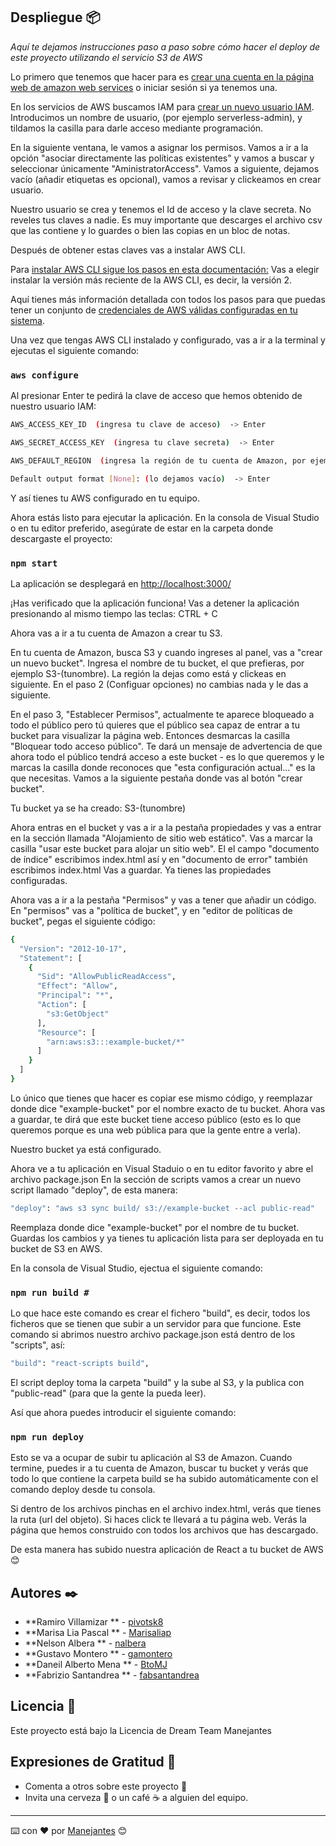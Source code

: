 ## Despliegue 📦

_Aquí te dejamos instrucciones paso a paso sobre cómo hacer el deploy de este proyecto utilizando el servicio S3 de AWS_

Lo primero que tenemos que hacer para es [crear una cuenta en la página web de amazon web services](https://aws.amazon.com) o iniciar sesión si ya tenemos una.

En los servicios de AWS buscamos IAM para [crear un nuevo usuario IAM](https://docs.aws.amazon.com/es_es/es_es/IAM/latest/UserGuide/id_roles_create.html). 
Introducimos un nombre de usuario, (por ejemplo serverless-admin), y tildamos la casilla para darle acceso mediante programación.

En la siguiente ventana, le vamos a asignar los permisos. Vamos a ir a la opción "asociar directamente las políticas existentes" y vamos a buscar y seleccionar únicamente
"AministratorAccess". Vamos a siguiente, dejamos vacío (añadir etiquetas es opcional), vamos a revisar y clickeamos en crear usuario.  

Nuestro usuario se crea y tenemos el Id de acceso y la clave secreta. No reveles tus claves a nadie. Es muy importante que descarges el archivo csv que las contiene y lo guardes o bien las copias en un bloc de notas. 

Después de obtener estas claves vas a instalar AWS CLI. 

Para [ instalar AWS CLI sigue los pasos en esta documentación:](https://docs.aws.amazon.com/es_es/cli/latest/userguide/cli-chap-install.html)
Vas a elegir instalar la versión más reciente de la AWS CLI, es decir, la versión 2.

Aquí tienes más información detallada con todos los pasos para que puedas tener un conjunto de [credenciales de AWS válidas configuradas en tu sistema](https://docs.aws.amazon.com/cli/latest/userguide/cli-chap-getting-started.html).

Una vez que tengas AWS CLI instalado y configurado, vas a ir a la terminal y ejecutas el siguiente comando: 

### `aws configure` 

Al presionar Enter te pedirá la clave de acceso que hemos obtenido de nuestro usuario IAM:

```sh
AWS_ACCESS_KEY_ID  (ingresa tu clave de acceso)  -> Enter

AWS_SECRET_ACCESS_KEY  (ingresa tu clave secreta)  -> Enter

AWS_DEFAULT_REGION  (ingresa la región de tu cuenta de Amazon, por ejemplo us-west-1)  -> Enter

Default output format [None]: (lo dejamos vacío)  -> Enter
```

Y así tienes tu AWS configurado en tu equipo.

Ahora estás listo para ejecutar la aplicación. En la consola de Visual Studio o en tu editor preferido, asegúrate de estar en la carpeta donde descargaste el proyecto:

### `npm start` 

La aplicación se desplegará en [http://localhost:3000/](http://localhost:3000/)

¡Has verificado que la aplicación funciona! Vas a detener la aplicación presionando al mismo tiempo las teclas: CTRL + C

Ahora vas a ir a tu cuenta de Amazon a crear tu S3. 

En tu cuenta de Amazon, busca S3 y cuando ingreses al panel, vas a "crear un nuevo bucket". Ingresa el nombre de tu bucket, el que prefieras, por ejemplo S3-(tunombre). 
La región la dejas como está y clickeas en siguiente. En el paso 2 (Configuar opciones) no cambias nada y le das a siguiente. 

En el paso 3, "Establecer Permisos", actualmente te aparece bloqueado a todo el público pero tú quieres que el público sea capaz de entrar a tu bucket para visualizar la página web. Entonces desmarcas la casilla "Bloquear todo acceso público". Te dará un mensaje de advertencia de que ahora todo el público tendrá acceso a este bucket - es lo que queremos y le marcas la casilla donde reconoces que "esta configuración actual..." es la que necesitas. Vamos a la siguiente pestaña donde vas al botón "crear bucket". 

Tu bucket ya se ha creado: S3-(tunombre) 

Ahora entras en el bucket y vas a ir a la pestaña propiedades y vas a entrar en la sección llamada "Alojamiento de sitio web estático".  Vas a marcar la casilla "usar este bucket para alojar un sitio web". El el campo "documento de índice" escribimos index.html así y en "documento de error" también escribimos index.html
Vas a guardar. Ya tienes las propiedades configuradas. 

Ahora vas a ir a la pestaña "Permisos" y vas a tener que añadir un código. En "permisos" vas a "política de bucket", y en "editor de políticas de bucket", pegas el siguiente código:

```sh
{
  "Version": "2012-10-17",
  "Statement": [
    {
      "Sid": "AllowPublicReadAccess",
      "Effect": "Allow",
      "Principal": "*",
      "Action": [
        "s3:GetObject"
      ],
      "Resource": [
        "arn:aws:s3:::example-bucket/*"
      ]
    }
  ]
}
```
Lo único que tienes que hacer es copiar ese mismo código, y reemplazar donde dice "example-bucket" por el nombre exacto de tu bucket. Ahora vas a guardar, te dirá que este
bucket tiene acceso público (esto es lo que queremos porque es una web pública para que la gente entre a verla).

Nuestro bucket ya está configurado.

Ahora ve a tu aplicación en Visual Staduio o en tu editor favorito y abre el archivo package.json
En la sección de scripts vamos a crear un nuevo script llamado "deploy", de esta manera:

```sh
"deploy": "aws s3 sync build/ s3://example-bucket --acl public-read"
```

Reemplaza donde dice "example-bucket" por el nombre de tu bucket. Guardas los cambios y ya tienes tu aplicación lista para ser deployada en tu bucket de S3 en AWS.

En la consola de Visual Studio, ejectua el siguiente comando:

### `npm run build #`

Lo que hace este comando es crear el fichero "build", es decir, todos los ficheros que se tienen que subir a un servidor para que funcione. Este comando
si abrimos nuestro archivo package.json está dentro de los "scripts", así:

```sh
"build": "react-scripts build",
```

El script deploy toma la carpeta "build" y la sube al S3, y la publica con "public-read" (para que la gente la pueda leer).

Así que ahora puedes introducir el siguiente comando:

### `npm run deploy`

Esto se va a ocupar de subir tu aplicación al S3 de Amazon. Cuando termine, puedes ir a tu cuenta de Amazon, buscar tu bucket y verás que todo lo que contiene la carpeta build se ha subido automáticamente con el comando deploy desde tu consola. 

Si dentro de los archivos pinchas en el archivo index.html, verás que tienes la ruta (url del objeto). Si haces click te llevará a tu página web. Verás la página que hemos construido con todos los archivos que has descargado. 

De esta manera has subido nuestra aplicación de React a tu bucket de AWS 😊


## Autores ✒️

* **Ramiro Villamizar ** - [pivotsk8](https://github.com/pivotsk8)
* **Marisa Lia Pascal ** - [Marisaliap](https://github.com/Marisaliap)
* **Nelson Albera ** - [nalbera](https://github.com/nalbera)
* **Gustavo Montero ** - [gamontero](https://github.com/gamontero)
* **Daneil Alberto Mena ** - [BtoMJ](https://github.com/BtoMJ)
* **Fabrizio Santandrea ** - [fabsantandrea](https://github.com/fabsantandrea)


## Licencia 📄

Este proyecto está bajo la Licencia de Dream Team Manejantes 

## Expresiones de Gratitud 🎁

* Comenta a otros sobre este proyecto 📢
* Invita una cerveza 🍺 o un café ☕ a alguien del equipo. 

---
⌨️ con ❤️ por [Manejantes](https://github.com/manejantesdt) 😊
